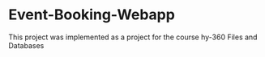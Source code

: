 # Event-Booking-Webapp
This project was implemented as a project for the course hy-360 Files and Databases
